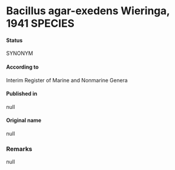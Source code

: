 # Bacillus agar-exedens Wieringa, 1941 SPECIES

#### Status
SYNONYM

#### According to
Interim Register of Marine and Nonmarine Genera

#### Published in
null

#### Original name
null

### Remarks
null